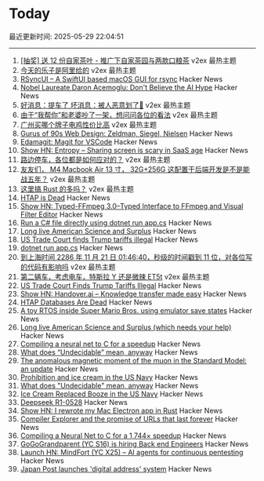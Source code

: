 # Today

最近更新时间: 2025-05-29 22:04:51

--- 
1. [[抽奖] 送 12 份自家茶叶 - 推广下自家茶园与两款口粮茶](https://www.v2ex.com/t/1135227) v2ex 最热主题
2. [今天的乐子是阿里给的](https://www.v2ex.com/t/1135099) v2ex 最热主题
3. [RSyncUI – A SwiftUI based macOS GUI for rsync](https://github.com/rsyncOSX/RsyncUI) Hacker News
4. [Nobel Laureate Daron Acemoglu: Don't Believe the AI Hype](https://www.project-syndicate.org/commentary/ai-productivity-boom-forecasts-countered-by-theory-and-data-by-daron-acemoglu-2024-05) Hacker News
5. [好消息：提车了 坏消息：被人恶意划了🤬](https://www.v2ex.com/t/1135205) v2ex 最热主题
6. [由于“我帮你”和老婆吵了一架，想问问各位的看法](https://www.v2ex.com/t/1135164) v2ex 最热主题
7. [广州买哪个牌子电鸡性价比高](https://www.v2ex.com/t/1135100) v2ex 最热主题
8. [Gurus of 90s Web Design: Zeldman, Siegel, Nielsen](https://cybercultural.com/p/web-design-1997/) Hacker News
9. [Edamagit: Magit for VSCode](https://github.com/kahole/edamagit) Hacker News
10. [Show HN: Entropy – Sharing screen is scary in SaaS age](https://entropysec.io/) Hacker News
11. [路边停车，各位都是如何应对的？](https://www.v2ex.com/t/1135063) v2ex 最热主题
12. [友友们， M4 Macbook Air 13 寸， 32G+256G 这配置干后端开发是不是能战五年？](https://www.v2ex.com/t/1135050) v2ex 最热主题
13. [这里搞 Rust 的多吗？](https://www.v2ex.com/t/1135037) v2ex 最热主题
14. [HTAP is Dead](https://www.mooncake.dev/blog/htap-is-dead) Hacker News
15. [Show HN: Typed-FFmpeg 3.0–Typed Interface to FFmpeg and Visual Filter Editor](https://github.com/livingbio/typed-ffmpeg) Hacker News
16. [Run a C# file directly using dotnet run app.cs](https://devblogs.microsoft.com/dotnet/announcing-dotnet-run-app/) Hacker News
17. [Long live American Science and Surplus](https://milwaukeerecord.com/city-life/long-live-american-science-surplus-which-needs-your-help/) Hacker News
18. [US Trade Court finds Trump tariffs illegal](https://www.bloomberg.com/news/articles/2025-05-28/trump-s-global-tariffs-blocked-by-us-trade-court) Hacker News
19. [dotnet run app.cs](https://devblogs.microsoft.com/dotnet/announcing-dotnet-run-app/) Hacker News
20. [到上海时间 2286 年 11 月 21 日 01:46:40，秒级的时间戳到 11 位，对各位写的代码有影响吗](https://www.v2ex.com/t/1135042) v2ex 最热主题
21. [第二辆车，考虑电车，特斯拉 Y 还是微辣 ET5t](https://www.v2ex.com/t/1135041) v2ex 最热主题
22. [US Trade Court Finds Trump Tariffs Illegal](https://www.bloomberg.com/news/articles/2025-05-28/trump-s-global-tariffs-blocked-by-us-trade-court) Hacker News
23. [Show HN: Handover.ai – Knowledge transfer made easy](https://www.handover.ai/) Hacker News
24. [HTAP Databases Are Dead](https://www.mooncake.dev/blog/htap-is-dead) Hacker News
25. [A toy RTOS inside Super Mario Bros. using emulator save states](https://prettygoodblog.com/p/what-threads-are-part-2) Hacker News
26. [Long live American Science and Surplus (which needs your help)](https://milwaukeerecord.com/city-life/long-live-american-science-surplus-which-needs-your-help/) Hacker News
27. [Compiling a neural net to C for a speedup](https://slightknack.dev/blog/difflogic/) Hacker News
28. [What does “Undecidable” mean, anyway](https://buttondown.com/hillelwayne/archive/what-does-undecidable-mean-anyway/) Hacker News
29. [The anomalous magnetic moment of the muon in the Standard Model: an update](https://arxiv.org/abs/2505.21476) Hacker News
30. [Prohibition and ice cream in the US Navy](https://www.oldsaltblog.com/2025/05/how-ice-cream-replaced-booze-in-the-us-navy-2/) Hacker News
31. [What does "Undecidable" mean, anyway](https://buttondown.com/hillelwayne/archive/what-does-undecidable-mean-anyway/) Hacker News
32. [Ice Cream Replaced Booze in the US Navy](https://www.oldsaltblog.com/2025/05/how-ice-cream-replaced-booze-in-the-us-navy-2/) Hacker News
33. [Deepseek R1-0528](https://huggingface.co/deepseek-ai/DeepSeek-R1-0528) Hacker News
34. [Show HN: I rewrote my Mac Electron app in Rust](https://desktopdocs.com/?v=2025) Hacker News
35. [Compiler Explorer and the promise of URLs that last forever](https://xania.org/202505/compiler-explorer-urls-forever) Hacker News
36. [Compiling a Neural Net to C for a 1,744× speedup](https://slightknack.dev/blog/difflogic/) Hacker News
37. [GoGoGrandparent (YC S16) is hiring Back end Engineers](https://news.ycombinator.com/item?id=44118127) Hacker News
38. [Launch HN: MindFort (YC X25) – AI agents for continuous pentesting](https://news.ycombinator.com/item?id=44117465) Hacker News
39. [Japan Post launches 'digital address' system](https://www.japantimes.co.jp/business/2025/05/27/companies/japan-post-digital-address/) Hacker News
